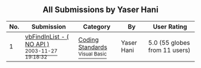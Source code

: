 ﻿<div align="center">

## All Submissions by Yaser Hani

</div>

No.  | Submission | Category | By   | User Rating
---- | ---------- | -------- | ---- | -----------
1 | [vbFindInList \- \( NO API \)<br /><sup>2003-11-27 19:18:32</sup>](https://github.com/Planet-Source-Code/yaser-hani-vbfindinlist-no-api__1-50154) | [Coding Standards<br /><sup>Visual Basic</sup>](../ByCategory/coding-standards__1-43.md) | Yaser Hani | 5.0 (55 globes from 11 users)

